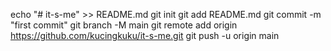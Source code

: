 echo "# it-s-me" >> README.md
git init
git add README.md
git commit -m "first commit"
git branch -M main
git remote add origin https://github.com/kucingkuku/it-s-me.git
git push -u origin main
